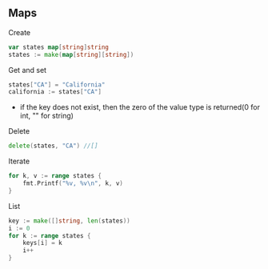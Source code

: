 ## Maps

Create

```go
var states map[string]string
states := make(map[string][string])
```

Get and set

```go
states["CA"] = "California"
california := states["CA"]
```

- if the key does not exist, then the zero of the value type is returned(0 for int, "" for string)

Delete

```go
delete(states, "CA") //[]
```

Iterate

```go
for k, v := range states {
    fmt.Printf("%v, %v\n", k, v)
}
```

List 

```go
key := make([]string, len(states))
i := 0
for k := range states {
    keys[i] = k 
    i++
}
```



